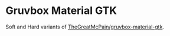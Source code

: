 # Gruvbox Material GTK

Soft and Hard variants of [TheGreatMcPain/gruvbox-material-gtk](https://github.com/TheGreatMcPain/gruvbox-material-gtk).
